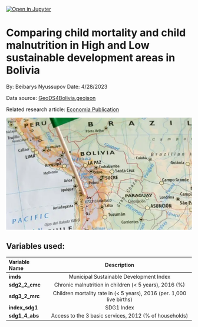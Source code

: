 [![Open in Jupyter](https://img.shields.io/badge/Open%20in-Jupyter-blue.svg?logo=jupyter)](https://github.com/Ender17133/DSSD_Bolivia/blob/main/DSSD_healthcare.ipynb)
# **Comparing child mortality and child malnutrition in High and Low sustainable development areas in Bolivia**
By: Beibarys Nyussupov
Date: 4/28/2023

Data source: [GeoDS4Bolivia.geojson](https://github.com/DSSD-Madison/Nagoya/blob/main/data/GeoDS4Bolivia.geojson)

Related research article: [Economia Publication](https://carlos-mendez.org/publication/20210318-economia/)


![Bolivia](Bolivia.webp)


## Variables used:

| Variable Name | Description |
| :-- | :-: |
| <b>imds</b>|Municipal Sustainable Development Index|
|<b>sdg2_2_cmc</b>|Chronic malnutrition in children (< 5 years), 2016 (%)|
|<b>sdg3_2_mrc</b>|Children mortality rate in (< 5 years), 2016 (per. 1,000 live births)|
|<b>index_sdg1</b>|SDG1 Index|
|<b>sdg1_4_abs</b>|Access to the 3 basic services, 2012 (% of households)|

